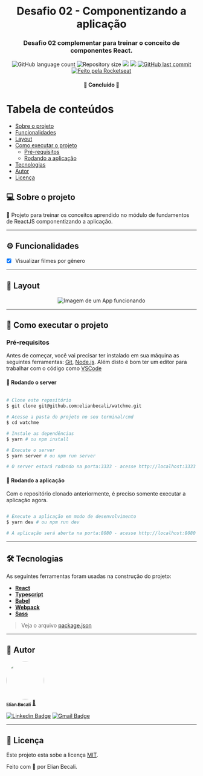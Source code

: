 <h1 align="center">
			Desafio 02 - Componentizando a aplicação
</h1>

<h3 align="center">
    Desafio 02 complementar para treinar o conceito de componentes React.
</h3>

<p align="center">
  <img alt="GitHub language count" src="https://img.shields.io/github/languages/count/elianbecali/watchme?style=flat-square&&color=%2304D361" />

  <img alt="Repository size" src="https://img.shields.io/github/repo-size/elianbecali/watchme?style=flat-square" />
	
  <img src="https://img.shields.io/github/stars/elianbecali/watchme?style=flat-square" />
  
  <img src="https://img.shields.io/github/license/elianbecali/watchme?style=flat-square" />

  <a href="https://github.com/elianbecali/watchme/commits/main">
    <img alt="GitHub last commit" src="https://img.shields.io/github/last-commit/elianbecali/watchme?style=flat-square&">
  </a>

  <a href="https://rocketseat.com.br">
    <img alt="Feito pela Rocketseat" src="https://img.shields.io/badge/feito%20por-Elian%20Becali-%237519C1?style=flat-square&">
  </a>
  
 
</p>

<h4 align="center">
	🚀 Concluído 🚀
</h4>

Tabela de conteúdos
=================
<!--ts-->
   * [Sobre o projeto](#-sobre-o-projeto)
   * [Funcionalidades](#%EF%B8%8F-funcionalidades)
   * [Layout](#-layout)
   * [Como executar o projeto](#-como-executar-o-projeto)
     * [Pré-requisitos](#pré-requisitos)
     * [Rodando a aplicação](#-rodando-a-aplicação)
   * [Tecnologias](#-tecnologias)
   * [Autor](#-autor)
   * [Licença](#-licença)
<!--te-->


## 💻 Sobre o projeto

💪 Projeto para treinar os conceitos aprendido no módulo de fundamentos de ReactJS componentizando a aplicação.

---

## ⚙️ Funcionalidades

- [x] Visualizar filmes por gênero

---

## 🎨 Layout

<p align="center" style="display: flex; align-items: flex-start; justify-content: center;">
  <img alt="Imagem de um App funcionando" title="App todo para o desafio 01 do Ignite" src="https://raw.githubusercontent.com/elianbecali/watchme/main/.github/preview.gif" />
</p>

---

## 🚀 Como executar o projeto

### Pré-requisitos

Antes de começar, você vai precisar ter instalado em sua máquina as seguintes ferramentas:
[Git](https://git-scm.com), [Node.js](https://nodejs.org/en/). 
Além disto é bom ter um editor para trabalhar com o código como [VSCode](https://code.visualstudio.com/)




#### 🧭 Rodando o server

```bash

# Clone este repositório
$ git clone git@github.com:elianbecali/watchme.git

# Acesse a pasta do projeto no seu terminal/cmd
$ cd watchme

# Instale as dependências
$ yarn # ou npm install

# Execute o server
$ yarn server # ou npm run server

# O server estará rodando na porta:3333 - acesse http://localhost:3333

```

#### 🧭 Rodando a aplicação

Com o repositório clonado anteriormente, é preciso somente executar a aplicação agora.

```bash

# Execute a aplicação em modo de desenvolvimento
$ yarn dev # ou npm run dev

# A aplicação será aberta na porta:8080 - acesse http://localhost:8080

```

---

## 🛠 Tecnologias

As seguintes ferramentas foram usadas na construção do projeto:

-   **[React](https://reactjs.org/)**
-   **[Typescript](https://www.typescriptlang.org/)**
-   **[Babel](https://babeljs.io/)**
-   **[Webpack](https://webpack.js.org/)**
-   **[Sass](https://sass-lang.com/)**

> Veja o arquivo  [package.json](https://github.com/elianbecali/watchme/blob/main/package.json)

---

## 🦸 Autor

<a href="https://app.rocketseat.com.br/me/elian-carlos-becali-aguiar-1567032394">
 <img style="border-radius: 50%;" src="https://avatars.githubusercontent.com/u/54561377?v=4" width="100px;" alt=""/>
 <br />
 <sub><b>Elian Becali</b></sub></a> <a href="https://app.rocketseat.com.br/me/elian-carlos-becali-aguiar-1567032394" title="Rocketseat">🚀</a>
 <br />

[![Linkedin Badge](https://img.shields.io/badge/-Elian%20Becali-blue?style=flat-square&logo=Linkedin&logoColor=white&link=https://www.linkedin.com/in/elianbecali/)](https://www.linkedin.com/in/elianbecali/) 
[![Gmail Badge](https://img.shields.io/badge/-elianbecaliaguiar@gmail.com-c14438?style=flat-square&logo=Gmail&logoColor=white&link=mailto:elianbecaliaguiar@gmail.com)](mailto:elianbecaliaguiar@gmail.com)

---

## 📝 Licença

Este projeto esta sobe a licença [MIT](./LICENSE).

Feito com 💜 por Elian Becali.
